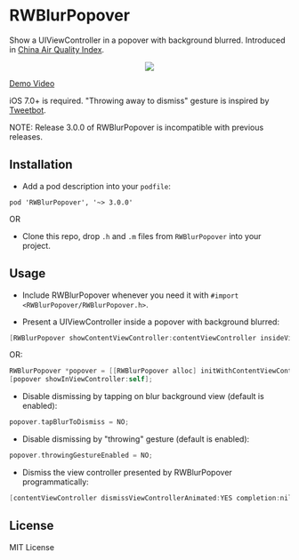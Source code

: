 RWBlurPopover
=============

Show a UIViewController in a popover with background blurred. Introduced in [China Air Quality Index](http://air.fresh-ideas.cc).

<p align="center">
    <a href="http://zhangbin.cc/temp/RWBlurPopover3/demo.mp4"><img src="https://raw.githubusercontent.com/eternityz/RWBlurPopover/master/demo.gif" /></a>
</p>

[Demo Video](http://zhangbin.cc/temp/RWBlurPopover3/demo.mp4)

iOS 7.0+ is required. "Throwing away to dismiss" gesture is inspired by [Tweetbot](http://tapbots.com/software/tweetbot/).

NOTE: Release 3.0.0 of RWBlurPopover is incompatible with previous releases.

Installation
----

- Add a pod description into your `podfile`:
```
pod 'RWBlurPopover', '~> 3.0.0'
```
OR

- Clone this repo, drop `.h` and `.m` files from `RWBlurPopover` into your project.

Usage
----
- Include RWBlurPopover whenever you need it with `#import <RWBlurPopover/RWBlurPopover.h>`.

- Present a UIViewController inside a popover with background blurred:

```objective-c
[RWBlurPopover showContentViewController:contentViewController insideViewController:presentingViewController];
```

OR:

```objective-c
RWBlurPopover *popover = [[RWBlurPopover alloc] initWithContentViewController:nav];
[popover showInViewController:self];
```

- Disable dismissing by tapping on blur background view (default is enabled):
```objective-c
popover.tapBlurToDismiss = NO;
```

- Disable dismissing by "throwing" gesture (default is enabled):
```objective-c
popover.throwingGestureEnabled = NO;
```

- Dismiss the view controller presented by RWBlurPopover programmatically:

```objective-c
[contentViewController dismissViewControllerAnimated:YES completion:nil];
```

License
----
MIT License
